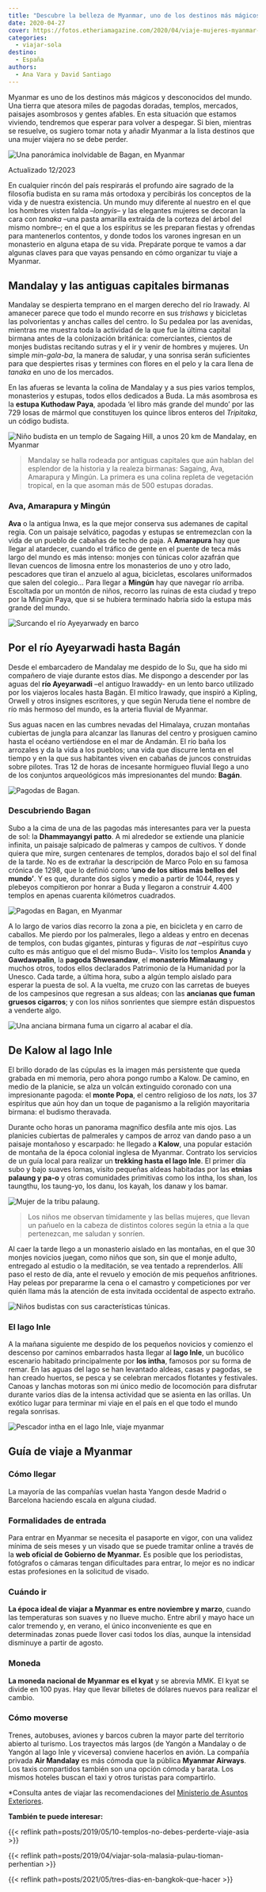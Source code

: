 ```yaml
---
title: "Descubre la belleza de Myanmar, uno de los destinos más mágicos del mundo"
date: 2020-04-27
cover: https://fotos.etheriamagazine.com/2020/04/viaje-mujeres-myanmar-bagan.jpg
categories: 
  - viajar-sola
destino: 
  - España
authors: 
  - Ana Vara y David Santiago
---
```


Myanmar es uno de los destinos más mágicos y desconocidos del mundo. Una tierra que 
atesora miles de pagodas doradas, templos, mercados, paisajes asombrosos y gentes 
afables. En esta situación que estamos viviendo, tendremos que esperar para volver a 
despegar. Si bien, mientras se resuelve, os sugiero tomar nota y añadir Myanmar a la 
lista destinos que una mujer viajera no se debe perder. 

![Una panorámica inolvidable de Bagan, en Myanmar](https://fotos.etheriamagazine.com/2020/04/viaje-mujeres-myanmar-bagan.jpg "Una panorámica inolvidable de Bagan. © David Santiago")

Actualizado 12/2023 

En cualquier rincón del país respirarás el profundo aire sagrado de la filosofía budista 
en su rama más ortodoxa y percibirás los conceptos de la vida y de nuestra existencia. 
Un mundo muy diferente al nuestro en el que los hombres visten falda –_longyis–_ y las 
elegantes mujeres se decoran la cara con _tanaka_ –una pasta amarilla extraída de la 
corteza del árbol del mismo nombre–; en el que a los espíritus se les preparan fiestas y 
ofrendas para mantenerlos contentos, y donde todos los varones ingresan en un monasterio 
en alguna etapa de su vida. Prepárate porque te vamos a dar algunas claves para que 
vayas pensando en cómo organizar tu viaje a Myanmar. 

## Mandalay y las antiguas capitales birmanas

Mandalay se despierta temprano en el margen derecho del río Irawady. Al amanecer parece 
que todo el mundo recorre en sus _trishaws_ y bicicletas las polvorientas y anchas 
calles del centro. Io Su pedalea por las avenidas, mientras me muestra toda la actividad 
de la que fue la última capital birmana antes de la colonización británica: 
comerciantes, cientos de monjes budistas recitando sutras y el ir y venir de hombres y 
mujeres. Un simple _min-gala-ba_, la manera de saludar, y una sonrisa serán suficientes 
para que despiertes risas y termines con flores en el pelo y la cara llena de _tanaka_ 
en uno de los mercados. 

En las afueras se levanta la colina de Mandalay y a sus pies varios templos, monasterios 
y estupas, todos ellos dedicados a Buda. La más asombrosa es la **estupa Kuthodaw 
Paya**, apodada ‘el libro más grande del mundo’ por las 729 losas de mármol que 
constituyen los quince libros enteros del _Tripitaka_, un código budista. 

![Niño budista en un templo de Sagaing Hill, a unos 20 km de Mandalay, en Myanmar](https://fotos.etheriamagazine.com/2020/04/viaje-myanmar-sagaing-hill-mandalay.jpg "Niño budista en un templo de Sagaing Hill, a unos 20 km de Mandalay. © David Santiago")

> Mandalay se halla rodeada por antiguas capitales que aún hablan del esplendor de la 
> historia y la realeza birmanas: Sagaing, Ava, Amarapura y Mingún. La primera es una 
> colina repleta de vegetación tropical, en la que asoman más de 500 estupas doradas. 

### Ava, Amarapura y Mingún

**Ava** o la antigua Inwa, es la que mejor conserva sus ademanes de capital regia. Con 
un paisaje selvático, pagodas y estupas se entremezclan con la vida de un pueblo de 
cabañas de techo de paja. A **Amarapura** hay que llegar al atardecer, cuando el tráfico 
de gente en el puente de teca más largo del mundo es más intenso: monjes con túnicas 
color azafrán que llevan cuencos de limosna entre los monasterios de uno y otro lado, 
pescadores que tiran el anzuelo al agua, bicicletas, escolares uniformados que salen del 
colegio… Para llegar a **Mingún** hay que navegar río arriba. Escoltada por un montón de 
niños, recorro las ruinas de esta ciudad y trepo por la Mingún Paya, que si se hubiera 
terminado habría sido la estupa más grande del mundo. 

![Surcando el río Ayeyarwady en barco](https://fotos.etheriamagazine.com/2020/04/viaje-mujeres-ayeyarwady.jpg "Surcando el río Ayeyarwady. © David Santiago")

## Por el río Ayeyarwadi hasta Bagán

Desde el embarcadero de Mandalay me despido de Io Su, que ha sido mi compañero de viaje 
durante estos días. Me dispongo a descender por las aguas del **río Ayeyarwadi** –el 
antiguo Irawaddy- en un lento barco utilizado por los viajeros locales hasta Bagán. El 
mítico Irawady, que inspiró a Kipling, Orwell y otros insignes escritores, y que según 
Neruda tiene el nombre de río más hermoso del mundo, es la arteria fluvial de Myanmar. 

Sus aguas nacen en las cumbres nevadas del Himalaya, cruzan montañas cubiertas de jungla 
para alcanzar las llanuras del centro y prosiguen camino hasta el océano vertiéndose en 
el mar de Andamán. El río baña los arrozales y da la vida a los pueblos; una vida que 
discurre lenta en el tiempo y en la que sus habitantes viven en cabañas de juncos 
construidas sobre pilotes. Tras 12 de horas de incesante hormigueo fluvial llego a uno 
de los conjuntos arqueológicos más impresionantes del mundo: **Bagán**. 

![Pagodas de Bagan.](https://fotos.etheriamagazine.com/2020/04/viaje-mujeres-myanmar-Burma-templos.jpg "Pagodas de Bagan. © David Santiago")

### Descubriendo Bagan

Subo a la cima de una de las pagodas más interesantes para ver la puesta de sol: la 
**Dhammayangyi patto**. A mi alrededor se extiende una planicie infinita, un paisaje 
salpicado de palmeras y campos de cultivos. Y donde quiera que mire, surgen centenares 
de templos, dorados bajo el sol del final de la tarde. No es de extrañar la descripción 
de Marco Polo en su famosa crónica de 1298, que lo definió como ‘**uno de los sitios más 
bellos del mundo’**. Y es que, durante dos siglos y medio a partir de 1044, reyes y 
plebeyos compitieron por honrar a Buda y llegaron a construir 4.400 templos en apenas 
cuarenta kilómetros cuadrados. 

![Pagodas en Bagan, en Myanmar](https://fotos.etheriamagazine.com/2020/04/viaje-mujeres-myanmar-pagodas-estupas-pagan.jpg "Pagodas en Bagan, en Myanmar. © David Santiago")

A lo largo de varios días recorro la zona a pie, en bicicleta y en carro de caballos. Me 
pierdo por los palmerales, llego a aldeas y entro en decenas de templos, con budas 
gigantes, pinturas y figuras de _nat_ –espíritus cuyo culto es más antiguo que el del 
mismo Buda–. Visito los templos **Ananda** y **Gawdawpalin**, la **pagoda Shwesandaw**, 
el **monasterio Mimalaung** y muchos otros, todos ellos declarados Patrimonio de la 
Humanidad por la Unesco. Cada tarde, a última hora, subo a algún templo aislado para 
esperar la puesta de sol. A la vuelta, me cruzo con las carretas de bueyes de los 
campesinos que regresan a sus aldeas; con las **ancianas que fuman gruesos cigarros**; y 
con los niños sonrientes que siempre están dispuestos a venderte algo. 

![Una anciana birmana fuma un cigarro al acabar el día.](https://fotos.etheriamagazine.com/2020/04/viaje-mujeres-myanmar-birmana-fumando-pagan.jpg "Una anciana birmana fuma un cigarro al acabar el día. © David Santiago")

## De Kalow al lago Inle

El brillo dorado de las cúpulas es la imagen más persistente que queda grabada en mi 
memoria, pero ahora pongo rumbo a Kalow. De camino, en medio de la planicie, se alza un 
volcán extinguido coronado con una impresionante pagoda: el **monte Popa**, el centro 
religioso de los _nats_, los 37 espíritus que aún hoy dan un toque de paganismo a la 
religión mayoritaria birmana: el budismo theravada. 

Durante ocho horas un panorama magnífico desfila ante mis ojos. Las planicies cubiertas 
de palmerales y campos de arroz van dando paso a un paisaje montañoso y escarpado: he 
llegado a **Kalow**, una popular estación de montaña de la época colonial inglesa de 
Myanmar. Contrato los servicios de un guía local para realizar un **trekking hasta el 
lago Inle**. El primer día subo y bajo suaves lomas, visito pequeñas aldeas habitadas 
por las **etnias palaung y pa-o** y otras comunidades primitivas como los intha, los 
shan, los taungthu, los taung-yo, los danu, los kayah, los danaw y los bamar. 

![Mujer de la tribu palaung.](https://fotos.etheriamagazine.com/2020/04/viaje-mujeres-myanmar-burma-mujer-jirafa.jpg "Mujer de la tribu palaung. © David Santiago")

> Los niños me observan tímidamente y las bellas mujeres, que llevan un pañuelo en la 
> cabeza de distintos colores según la etnia a la que pertenezcan, me saludan y sonríen. 

Al caer la tarde llego a un monasterio aislado en las montañas, en el que 30 monjes 
novicios juegan, como niños que son, sin que el monje adulto, entregado al estudio o la 
meditación, se vea tentado a reprenderlos. Allí paso el resto de día, ante el revuelo y 
emoción de mis pequeños anfitriones. Hay peleas por prepararme la cena o el camastro y 
competiciones por ver quién llama más la atención de esta invitada occidental de aspecto 
extraño. 

![Niños budistas con sus características túnicas.](https://fotos.etheriamagazine.com/2020/04/myanmar-ninos-budistas.jpg "Niños budistas con sus características túnicas. © David Santiago")

### El lago Inle

A la mañana siguiente me despido de los pequeños novicios y comienzo el descenso por 
caminos embarrados hasta llegar al **lago Inle**, un bucólico escenario habitado 
principalmente por **los intha**, famosos por su forma de remar. En las aguas del lago 
se han levantado aldeas, casas y pagodas, se han creado huertos, se pesca y se celebran 
mercados flotantes y festivales. Canoas y lanchas motoras son mi único medio de 
locomoción para disfrutar durante varios días de la intensa actividad que se asienta en 
las orillas. Un exótico lugar para terminar mi viaje en el país en el que todo el mundo 
regala sonrisas. 

![Pescador intha en el lago Inle, viaje myanmar](https://fotos.etheriamagazine.com/2020/04/viaje-mujeres-myanmar-burma-arrozales.jpg "Pescador intha en el lago Inle.")

## Guía de viaje a Myanmar

### Cómo llegar

La mayoría de las compañías vuelan hasta Yangon desde Madrid o Barcelona haciendo escala 
en alguna ciudad. 

### Formalidades de entrada

Para entrar en Myanmar se necesita el pasaporte en vigor, con una validez mínima de seis 
meses y un visado que se puede tramitar online a través de la **web oficial de Gobierno 
de Myanmar.** Es posible que los periodistas, fotógrafos o cámaras tengan dificultades 
para entrar, lo mejor es no indicar estas profesiones en la solicitud de visado. 

### Cuándo ir

**La época ideal de viajar a Myanmar es entre noviembre y marzo**, cuando las 
temperaturas son suaves y no llueve mucho. Entre abril y mayo hace un calor tremendo y, 
en verano, el único inconveniente es que en determinadas zonas puede llover casi todos 
los días, aunque la intensidad disminuye a partir de agosto. 

### Moneda

**La moneda nacional de Myanmar es el kyat** y se abrevia MMK. El kyat se divide en 100 
pyas. Hay que llevar billetes de dólares nuevos para realizar el cambio. 

### Cómo moverse

Trenes, autobuses, aviones y barcos cubren la mayor parte del territorio abierto al 
turismo. Los trayectos más largos (de Yangón a Mandalay o de Yangón al lago Inle y 
viceversa) conviene hacerlos en avión. La compañía privada **Air Mandalay** es más 
cómoda que la pública **Myanmar Airways**. Los taxis compartidos también son una opción 
cómoda y barata. Los mismos hoteles buscan el taxi y otros turistas para compartirlo. 

\*Consulta antes de viajar las recomendaciones del [Ministerio de Asuntos 
Exteriores](https://www.exteriores.gob.es/es/ServiciosAlCiudadano/Paginas/Detalle-recomendaciones-de-viaje.aspx?trc=myanmar). 

**También te puede interesar:** 

{{< reflink path=posts/2019/05/10-templos-no-debes-perderte-viaje-asia >}} 

{{< reflink path=posts/2019/04/viajar-sola-malasia-pulau-tioman-perhentian >}} 

{{< reflink path=posts/2021/05/tres-dias-en-bangkok-que-hacer >}}
